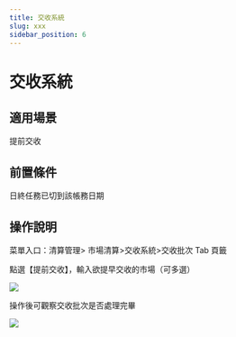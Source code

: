 ```yaml
---
title: 交收系統
slug: xxx
sidebar_position: 6
---
```



# 交收系統

## 適用場景

提前交收

## 前置條件

日終任務已切到該帳務日期

## 操作說明

菜單入口：清算管理&gt; 市場清算&gt;交收系統&gt;交收批次 Tab 頁籤

點選【提前交收】，輸入欲提早交收的市場（可多選）

<img src="/assets/WVbIb1q3xoKMJSxgzbhcRXPMnFg.png"/>

操作後可觀察交收批次是否處理完畢

<img src="/assets/NDZrbL5Snoi9d7xiNljcC5TZnOb.png"/>

